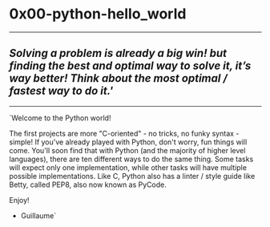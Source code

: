 # 0x00-python-hello_world

<hr>

## <em>Solving a problem is already a big win! but finding the best and optimal way to solve it, it’s way better! Think about the most optimal / fastest way to do it.'</em>

<hr>


`Welcome to the Python world!

The first projects are more "C-oriented" - no tricks, no funky syntax - simple!
If you've already played with Python, don't worry, fun things will come.
You'll soon find that with Python (and the majority of higher level languages), there are ten different ways to do the same thing. Some tasks will expect only one implementation, while other tasks will have multiple possible implementations.
Like C, Python also has a linter / style guide like Betty, called PEP8, also now known as PyCode.

Enjoy!

- Guillaume`

